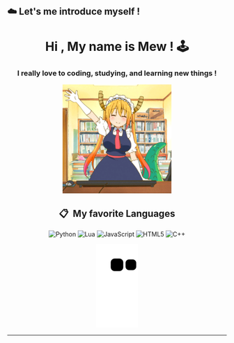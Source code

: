 ## ☁️ Let's me introduce myself !


<div id="header" align="center">
  <h1>Hi , My name is Mew ! 🕹️</h1> 
  
  <h3>I really love to coding, studying, and learning new things !</h3>

  <img src = "https://github.com/DeasyXD/DeasyXD/blob/Asset/waving.gif" width = "250">
  <h2> 📋 &nbsp;My favorite Languages</h2>
  
  ![Python](https://img.shields.io/badge/python-3670A0?style=for-the-badge&logo=python&logoColor=ffdd54)
  ![Lua](https://img.shields.io/badge/lua-%232C2D72.svg?style=for-the-badge&logo=lua&logoColor=white)
  ![JavaScript](https://img.shields.io/badge/javascript-%23323330.svg?style=for-the-badge&logo=javascript&logoColor=%23F7DF1E)
  ![HTML5](https://img.shields.io/badge/html5-%23E34F26.svg?style=for-the-badge&logo=html5&logoColor=white)
  ![C++](https://img.shields.io/badge/C%2B%2B-00599C?style=for-the-badge&logo=c%2B%2B&logoColor=white)

  ![Snake animation](https://github.com/DeasyXD/DeasyXD/blob/output/github-contribution-grid-snake.svg)

</div>
 
 ---
